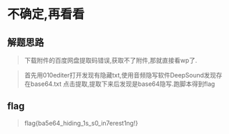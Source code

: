 # 不确定,再看看

## 解题思路

> 下载附件的百度网盘提取码错误,获取不了附件,那就直接看wp了.

> 首先用010editer打开发现有隐藏txt,使用音频隐写软件DeepSound发现存在base64.txt
点击提取,提取下来后发现是base64隐写.跑脚本得到flag

## flag

> flag{ba5e64_hiding_1s_s0_in7erest1ng!}
